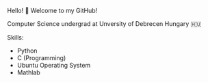 Hello! 👋 Welcome to my GitHub!

Computer Science undergrad at Unversity of Debrecen Hungary 🇭🇺

Skills:
- Python 
- C (Programming) 
- Ubuntu Operating System
- Mathlab
